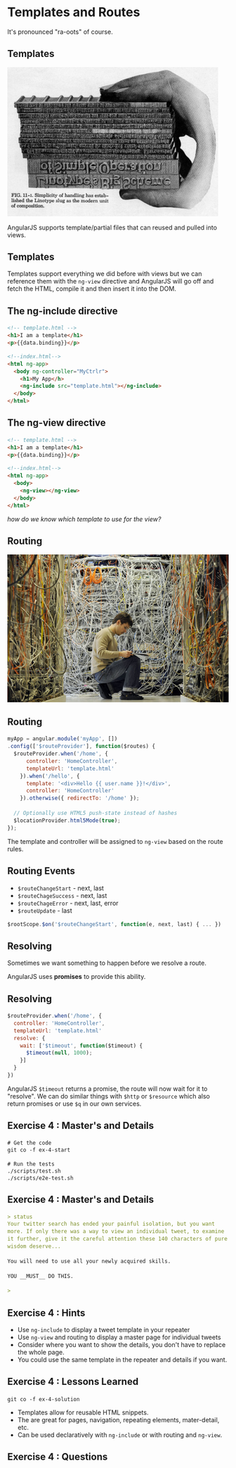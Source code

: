 # Templates and Routes

It's pronounced "ra-oots" of course.


## Templates

<img src="assets/linotype.jpg" width="480px" />

AngularJS supports template/partial files that can reused and pulled into views.


## Templates

Templates support everything we did before with views but we can reference them
with the `ng-view` directive and AngularJS will go off and fetch the HTML,
compile it and then insert it into the DOM.


## The ng-include directive

```html
<!-- template.html -->
<h1>I am a template</h1>
<p>{{data.binding}}</p>
```

```html
<!--index.html-->
<html ng-app>
  <body ng-controller="MyCtrlr">
    <h1>My App</h>
    <ng-include src="template.html"></ng-include>
  </body>
</html>
```


## The ng-view directive

```html
<!-- template.html -->
<h1>I am a template</h1>
<p>{{data.binding}}</p>
```

```html
<!--index.html-->
<html ng-app>
  <body>
    <ng-view></ng-view>
  </body>
</html>
```

_how do we know which template to use for the view?_


## Routing

![wiring](assets/wiring.jpg)


## Routing

```javascript
myApp = angular.module('myApp', [])
.config(['$routeProvider'], function($routes) {
  $routeProvider.when('/home', {
      controller: 'HomeController',
      templateUrl: 'template.html'
    }).when('/hello', {
      template: '<div>Hello {{ user.name }}!</div>',
      controller: 'HomeController'
    }).otherwise({ redirectTo: '/home' });

  // Optionally use HTML5 push-state instead of hashes
  $locationProvider.html5Mode(true);
});
```

The template and controller will be assigned to `ng-view` based on
the route rules.


## Routing Events

- `$routeChangeStart` - next, last
- `$routeChageSuccess` - next, last
- `$routeChageError` - next, last, error
- `$routeUpdate` - last

```javascript
$rootScope.$on('$routeChangeStart', function(e, next, last) { ... })
```


## Resolving

Sometimes we want something to happen before we resolve a route.

AngularJS uses __promises__ to provide this ability.


## Resolving

```javascript
$routeProvider.when('/home', {
  controller: 'HomeController',
  templateUrl: 'template.html'
  resolve: {
    wait: ['$timeout', function($timeout) {
      $timeout(null, 1000);
    }]
  }
})
```

AngularJS `$timeout` returns a promise, the route will now wait for it to
"resolve". We can do similar things with `$http` or `$resource` which also return
promises or use `$q` in our own services.


## Exercise 4 : Master's and Details

```
# Get the code
git co -f ex-4-start

# Run the tests
./scripts/test.sh
./scripts/e2e-test.sh
```


## Exercise 4 : Master's and Details

```markdown
> status
Your twitter search has ended your painful isolation, but you want
more. If only there was a way to view an individual tweet, to examine
it further, give it the careful attention these 140 characters of pure
wisdom deserve...

You will need to use all your newly acquired skills.

YOU __MUST__ DO THIS.

>
```


## Exercise 4 : Hints

- Use `ng-include` to display a tweet template in your repeater
- Use `ng-view` and routing to display a master page for individual tweets
- Consider where you want to show the details, you don't have to replace the
  whole page.
- You could use the same template in the repeater and details if you want.


## Exercise 4 : Lessons Learned

`git co -f ex-4-solution`

- Templates allow for reusable HTML snippets.
- The are great for pages, navigation, repeating elements, mater-detail, etc.
- Can be used declaratively with `ng-include` or with routing and `ng-view`.


## Exercise 4 : Questions
